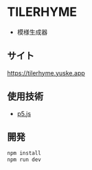 # TILERHYME
- 模様生成器

## サイト
https://tilerhyme.yuske.app

## 使用技術
- [p5.js](https://p5js-ja.pages.dev/ja/)

## 開発
```bash
npm install
npm run dev
```
